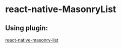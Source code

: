 # react-native-MasonryList
## Using plugin:
[react-native-masonry-list](https://github.com/Luehang/react-native-masonry-list)
